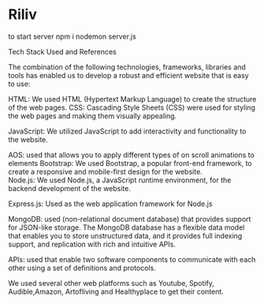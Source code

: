 # Riliv


to start server 
npm i
nodemon server.js



Tech Stack Used and References

The combination of the following technologies, frameworks, libraries and tools has enabled us to develop a robust and efficient website that is easy to use:  

HTML: We used HTML (Hypertext Markup Language) to create the structure of the web pages.
CSS: Cascading Style Sheets (CSS) were used for styling the web pages and making them visually appealing.  

JavaScript: We utilized JavaScript to add interactivity and functionality to the website.  

AOS: used that allows you to apply different types of on scroll animations to elements
Bootstrap: We used Bootstrap, a popular front-end framework, to create a responsive and mobile-first design for the website.  
Node.js: We used Node.js, a JavaScript runtime environment, for the backend development of the website. 

Express.js: Used as the web application framework for Node.js

MongoDB: used (non-relational document database) that provides support for JSON-like storage. The MongoDB database has a flexible data model that enables you to store unstructured data, and it provides full indexing support, and replication with rich and intuitive APIs.
 
APIs: used that enable two software components to communicate with each other using a set of definitions and protocols.

We used several other web platforms such as Youtube, Spotify, Audible,Amazon, Artofliving and Healthyplace to get their content.
